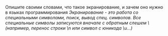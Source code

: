 Опишите своими словами, что такое экранирование, и зачем оно нужно в языках программирования
_Экранирование - это работа со специальными символами, поиск, вывод спец. символов. Все специальные символы записуются вначале с обратным слешем \ (например, перенос строки \n или символ с юникода \u...)_